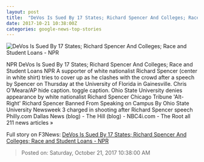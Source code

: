 ```yaml
---
layout: post
title:  "DeVos Is Sued By 17 States; Richard Spencer And Colleges; Race and Student Loans - NPR"
date: 2017-10-21 10:38:00Z
categories: google-news-top-stories
---
```


![DeVos Is Sued By 17 States; Richard Spencer And Colleges; Race and Student Loans - NPR](https://media.npr.org/assets/img/2017/10/20/ap_17292762862083_wide-10968d5fcfe9c4f9e2ca9ab010d68695bae0cf30.jpg?s=1400)

NPR DeVos Is Sued By 17 States; Richard Spencer And Colleges; Race and Student Loans NPR A supporter of white nationalist Richard Spencer (center in white shirt) tries to cover up as he clashes with the crowd after a speech by Spencer on Thursday at the University of Florida in Gainesville. Chris O'Meara/AP hide caption. toggle caption. Ohio State University denies appearance by white nationalist Richard Spencer Chicago Tribune 'Alt-Right' Richard Spencer Banned From Speaking on Campus By Ohio State University Newsweek 3 charged in shooting after Richard Spencer speech Philly.com Dallas News (blog) - The Hill (blog) - NBC4i.com - The Root all 211 news articles »


Full story on F3News: [DeVos Is Sued By 17 States; Richard Spencer And Colleges; Race and Student Loans - NPR](http://www.f3nws.com/n/PQp42H)

> Posted on: Saturday, October 21, 2017 10:38:00 AM
